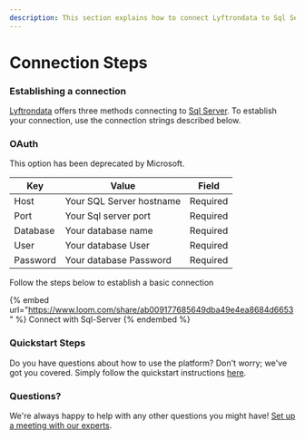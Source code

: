 ```yaml
---
description: This section explains how to connect Lyftrondata to Sql Server.
---
```


# Connection Steps

### Establishing a connection

[Lyftrondata](https://www.lyftrondata.com) offers three methods connecting to [Sql Server](https://www.lyftrondata.com/integration/sql-server/). To establish your connection, use the connection strings described below.

### OAuth

This option has been deprecated by Microsoft.

| Key      | Value                    | Field    |
| -------- | ------------------------ | -------- |
| Host     | Your SQL Server hostname | Required |
| Port     | Your Sql server port     | Required |
| Database | Your database name       | Required |
| User     | Your database User       | Required |
| Password | Your database Password   | Required |

Follow the steps below to establish a basic connection

{% embed url="https://www.loom.com/share/ab009177685649dba49e4ea8684d6653" %}
Connect with Sql-Server
{% endembed %}

### Quickstart Steps

Do you have questions about how to use the platform? Don't worry; we've got you covered. Simply follow the quickstart instructions [here](../../quickstart-steps.md).

### Questions? <a href="#questions" id="questions"></a>

We're always happy to help with any other questions you might have! [Set up a meeting with our experts](https://www.lyftrondata.com/book-a-meeting/).
